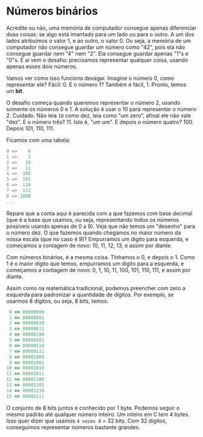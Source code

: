 # Números binários

Acredite ou não, uma memória de computador consegue apenas diferenciar duas coisas: se algo está imantado para um lado ou para o outro. A um dos lados atribuímos o valor 1, e ao outro, o valor 0. Ou seja, a memória de um computador não consegue guardar um número como "42", pois ela não consegue guardar nem "4" nem "2". Ela consegue guardar apenas "1"s e "0"s. E aí vem o desafio: precisamos representar qualquer coisa, usando apenas esses dois números.

Vamos ver como isso funciona devagar. Imagine o número 0, como representar ele? Fácil: 0. E o número 1? Também é fácil, 1. Pronto, temos um **bit**.

O desafio começa quando queremos representar o número 2, usando somente os números 0 e 1. A solução é usar o 10 para representar o número 2. Cuidado. Não leia `10` como dez, leia como "um zero", afinal ele não vale "dez". E o número três? 11. Isto é, "um um". E depois o número quatro? 100. Depois 101, 110, 111.

Ficamos com uma tabela:

```c
0 =>    0
1 =>    1
2 =>   10
3 =>   11
4 =>  100
5 =>  101
6 =>  110
7 =>  111
8 => 1000
...
```

Repare que a conta aqui é parecida com a que fazemos com base decimal (que é a base que usamos, ou seja, representando todos os números possíveis usando apenas de 0 a 9). Veja que não temos um "desenho" para o número dez. O que fazemos quando chegamos no maior número da nossa escala (que no caso é 9)? Empurramos um dígito para esquerda, e começamos a contagem de novo: 10, 11, 12, 13, e assim por diante.

Com números binários, é a mesma coisa. Tínhamos o 0, e depois o 1. Como 1 é o maior dígito que temos, empurramos um dígito para a esquerda, e começamos a contagem de novo: 0, 1, 10, 11, 100, 101, 110, 111, e assim por diante.

Assim como na matemática tradicional, podemos preencher com zero a esquerda para padronizar a quantidade de dígitos. Por exemplo, se usarmos 8 dígitos, ou seja, 8 bits, temos:

```javascript
 0 => 00000000
 1 => 00000001
 2 => 00000010
 3 => 00000011
 4 => 00000100
 5 => 00000101
 6 => 00000110
 7 => 00000111
 8 => 00001000
 9 => 00001001
10 => 00001010
11 => 00001011
12 => 00001100
13 => 00001101
14 => 00001110
15 => 00001111
```

O conjunto de 8 bits juntos é conhecido por 1 byte. Podemos seguir o mesmo padrão até qualquer número inteiro. Um inteiro em C tem 4 bytes. Isso quer dizer que usamos `4 vezes 8` = 32 bits. Com 32 dígitos, conseguimos representar números bastante grandes.




